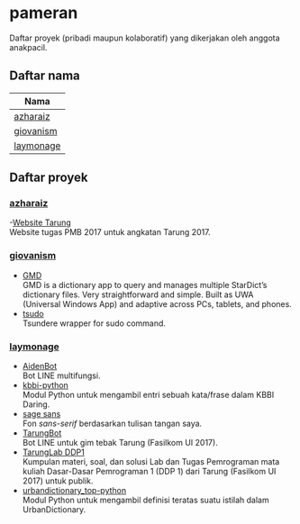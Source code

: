 # pameran
Daftar proyek (pribadi maupun kolaboratif) yang dikerjakan oleh anggota anakpacil.

## Daftar nama

| Nama |
| ---- |
| [azharaiz](#azharaiz)   |
| [giovanism](#giovanism) |
| [laymonage](#laymonage) |

## Daftar proyek

### [azharaiz][azharaiz]
-[Website Tarung][tarung2017]\
  Website tugas PMB 2017 untuk angkatan Tarung 2017.


### [giovanism][giovanism]

- [GMD][GMD]\
  GMD is a dictionary app to query and manages multiple StarDict’s dictionary
  files. Very straightforward and simple. Built as UWA (Universal Windows App)
  and adaptive across PCs, tablets, and phones.
- [tsudo][tsudo]\
  Tsundere wrapper for sudo command.

### [laymonage][laymonage]

- [AidenBot][aidenbot]\
  Bot LINE multifungsi.
- [kbbi-python][kbbi-python]\
  Modul Python untuk mengambil entri sebuah kata/frase dalam KBBI Daring.
- [sage sans][sagesans]\
  Fon *sans-serif* berdasarkan tulisan tangan saya.
- [TarungBot][tarungbot]\
  Bot LINE untuk gim tebak Tarung (Fasilkom UI 2017).
- [TarungLab DDP1][tarunglab-ddp1]\
  Kumpulan materi, soal, dan solusi Lab dan Tugas Pemrograman mata kuliah
  Dasar-Dasar Pemrograman 1 (DDP 1) dari Tarung (Fasilkom UI 2017) untuk publik.
- [urbandictionary_top-python][udtop-python]\
  Modul Python untuk mengambil definisi teratas suatu istilah dalam UrbanDictionary.

[azharaiz]: https://github.com/giovanism
[tarung2017]: https://github.com/azharaiz/tarung2017.com

[giovanism]: https://github.com/giovanism
[GMD]: https://github.com/giovanism/GMD
[tsudo]: https://github.com/giovanism/tsudo

[laymonage]: https://github.com/laymonage
[aidenbot]: https://github.com/laymonage/AidenBot
[kbbi-python]: https://github.com/laymonage/kbbi-python
[sagesans]: https://github.com/laymonage/sagesans
[tarungbot]: https://github.com/laymonage/TarungBot
[tarunglab-ddp1]: https://github.com/laymonage/TarungLabDDP1
[udtop-python]: https://github.com/laymonage/urbandictionary_top-python
